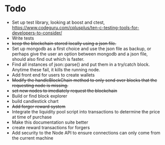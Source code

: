 # Todo
* Set up test library, looking at boost and ctest, https://www.codeguru.com/cplusplus/ten-c-testing-tools-for-developers-to-consider/
* Write tests
* ~~keep the blockchain stored locally using a json file.~~
* Set up mongodb as a first choice and use the json file as backup, or perhaps give the user an option between mongodb and a json file, should also find out which is faster.
* Find all instances of json::parse() and put them 
in a try/catch block. Anytime these fail, it kills the running node.
* Add front end for users to create wallets
* ~~Modify the handleBlockChain method to only send over blocks that the requesting node is missing.~~
* ~~set new nodes to imediately request the blockchain~~
* Build or find block explorer
* build candlestick chart
* ~~Add forger reward system~~
* Integrate the liquidity pool script into transactions to determine the price at time of purchase
* Make this documentation suite better
* create reward transactions for forgers
* Add security to the Node API to ensure connections can only come from the current machine